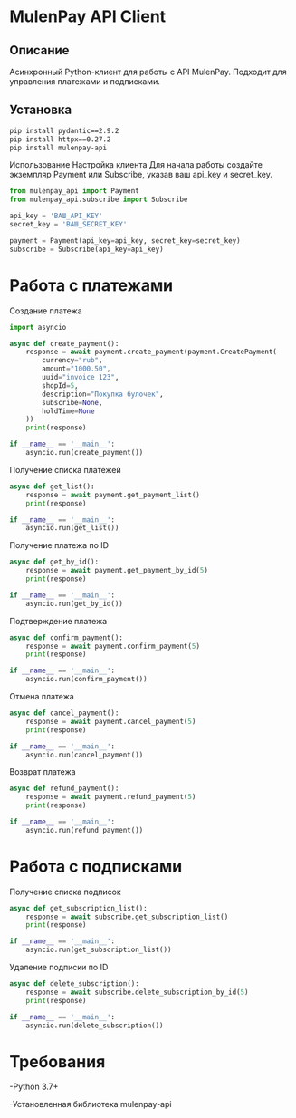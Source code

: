 # MulenPay API Client

## Описание

Асинхронный Python-клиент для работы с API MulenPay. Подходит для управления платежами и подписками.

## Установка

```bash
pip install pydantic==2.9.2
pip install httpx==0.27.2
pip install mulenpay-api
```

Использование
Настройка клиента
Для начала работы создайте экземпляр Payment или Subscribe, указав ваш api_key и secret_key.

```python
from mulenpay_api import Payment
from mulenpay_api.subscribe import Subscribe

api_key = 'ВАШ_API_KEY'
secret_key = 'ВАШ_SECRET_KEY'

payment = Payment(api_key=api_key, secret_key=secret_key)
subscribe = Subscribe(api_key=api_key)
```
# **Работа с платежами**

Создание платежа
```python
import asyncio

async def create_payment():
    response = await payment.create_payment(payment.CreatePayment(
        currency="rub",
        amount="1000.50",
        uuid="invoice_123",
        shopId=5,
        description="Покупка булочек",
        subscribe=None,
        holdTime=None
    ))
    print(response)

if __name__ == '__main__':
    asyncio.run(create_payment())
```
Получение списка платежей
```python
async def get_list():
    response = await payment.get_payment_list()
    print(response)

if __name__ == '__main__':
    asyncio.run(get_list())
```
Получение платежа по ID
```python
async def get_by_id():
    response = await payment.get_payment_by_id(5)
    print(response)

if __name__ == '__main__':
    asyncio.run(get_by_id())
```
Подтверждение платежа
```python
async def confirm_payment():
    response = await payment.confirm_payment(5)
    print(response)

if __name__ == '__main__':
    asyncio.run(confirm_payment())
```
Отмена платежа
```python
async def cancel_payment():
    response = await payment.cancel_payment(5)
    print(response)

if __name__ == '__main__':
    asyncio.run(cancel_payment())
```
Возврат платежа
```python
async def refund_payment():
    response = await payment.refund_payment(5)
    print(response)

if __name__ == '__main__':
    asyncio.run(refund_payment())
```
# **Работа с подписками**
Получение списка подписок
```python
async def get_subscription_list():
    response = await subscribe.get_subscription_list()
    print(response)

if __name__ == '__main__':
    asyncio.run(get_subscription_list())
```
Удаление подписки по ID
```python
async def delete_subscription():
    response = await subscribe.delete_subscription_by_id(5)
    print(response)

if __name__ == '__main__':
    asyncio.run(delete_subscription())
```
# Требования
-Python 3.7+

-Установленная библиотека mulenpay-api
